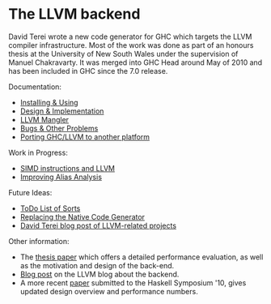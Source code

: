 # The LLVM backend


David Terei wrote a new code generator for GHC which targets the LLVM compiler infrastructure. Most of the work was done as part of an honours thesis at the University of New South Wales under the supervision of Manuel Chakravarty. It was merged into GHC Head around May of 2010 and has been included in GHC since the 7.0 release.


Documentation:

- [Installing & Using](commentary/compiler/backends/llvm/installing)
- [Design & Implementation](commentary/compiler/backends/llvm/design)
- [LLVM Mangler](commentary/compiler/backends/llvm/mangler)
- [Bugs & Other Problems](commentary/compiler/backends/llvm/development-notes)
- [Porting GHC/LLVM to another platform](commentary/compiler/backends/llvm/ghc-llvm-porting)


Work in Progress:

- [SIMD instructions and LLVM](simd)
- [Improving Alias Analysis](commentary/compiler/backends/llvm/alias)


Future Ideas:

- [ToDo List of Sorts](commentary/compiler/backends/llvm/wip)
- [Replacing the Native Code Generator](commentary/compiler/backends/llvm/replacing-ncg)
- [ David Terei blog post of LLVM-related projects](http://dterei.blogspot.com/2011/09/ghc-project-for-all.html)


Other information:

- The [ thesis paper](http://www.cse.unsw.edu.au/~pls/thesis/davidt-thesis.pdf) which offers a detailed performance evaluation, as well as the motivation and design of the back-end.
- [ Blog post](http://blog.llvm.org/2010/05/glasgow-haskell-compiler-and-llvm.html) on the LLVM blog about the backend.
- A more recent [ paper](http://www.cse.unsw.edu.au/~chak/papers/TC10.html) submitted to the Haskell Symposium '10, gives updated design overview and performance numbers.

